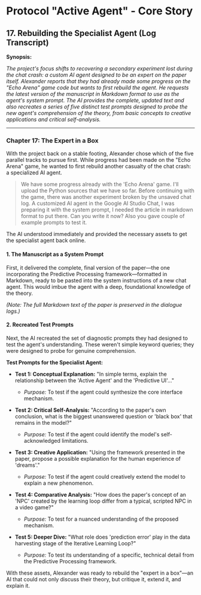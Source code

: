 # Protocol "Active Agent" - Core Story

## 17. Rebuilding the Specialist Agent (Log Transcript)

**Synopsis:**

*The project's focus shifts to recovering a secondary experiment lost during the chat crash: a custom AI agent designed to be an expert on the paper itself. Alexander reports that they had already made some progress on the "Echo Arena" game code but wants to first rebuild the agent. He requests the latest version of the manuscript in Markdown format to use as the agent's system prompt. The AI provides the complete, updated text and also recreates a series of five distinct test prompts designed to probe the new agent's comprehension of the theory, from basic concepts to creative applications and critical self-analysis.*

---

### Chapter 17: The Expert in a Box

With the project back on a stable footing, Alexander chose which of the five parallel tracks to pursue first. While progress had been made on the "Echo Arena" game, he wanted to first rebuild another casualty of the chat crash: a specialized AI agent.

> We have some progress already with the 'Echo Arena' game. I'll upload the Python sources that we have so far. Before continuing with the game, there was another experiment broken by the unsaved chat log. A customized AI agent in the Google AI Studio Chat, I was preparing it with the system prompt, I needed the article in markdown format to put there. Can you write it now? Also you gave couple of example prompts to test it.

The AI understood immediately and provided the necessary assets to get the specialist agent back online.

#### 1. The Manuscript as a System Prompt

First, it delivered the complete, final version of the paper—the one incorporating the Predictive Processing framework—formatted in Markdown, ready to be pasted into the system instructions of a new chat agent. This would imbue the agent with a deep, foundational knowledge of the theory.

*(Note: The full Markdown text of the paper is preserved in the dialogue logs.)*

#### 2. Recreated Test Prompts

Next, the AI recreated the set of diagnostic prompts they had designed to test the agent's understanding. These weren't simple keyword queries; they were designed to probe for genuine comprehension.

**Test Prompts for the Specialist Agent:**

*   **Test 1: Conceptual Explanation:** "In simple terms, explain the relationship between the 'Active Agent' and the 'Predictive UI'..."
    *   *Purpose:* To test if the agent could synthesize the core interface mechanism.

*   **Test 2: Critical Self-Analysis:** "According to the paper's own conclusion, what is the biggest unanswered question or 'black box' that remains in the model?"
    *   *Purpose:* To test if the agent could identify the model's self-acknowledged limitations.

*   **Test 3: Creative Application:** "Using the framework presented in the paper, propose a possible explanation for the human experience of 'dreams'."
    *   *Purpose:* To test if the agent could creatively extend the model to explain a new phenomenon.

*   **Test 4: Comparative Analysis:** "How does the paper's concept of an 'NPC' created by the learning loop differ from a typical, scripted NPC in a video game?"
    *   *Purpose:* To test for a nuanced understanding of the proposed mechanism.

*   **Test 5: Deeper Dive:** "What role does 'prediction error' play in the data harvesting stage of the Iterative Learning Loop?"
    *   *Purpose:* To test its understanding of a specific, technical detail from the Predictive Processing framework.

With these assets, Alexander was ready to rebuild the "expert in a box"—an AI that could not only discuss their theory, but critique it, extend it, and explain it. 